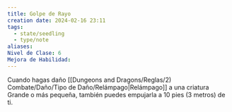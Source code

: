 ```yaml
---
title: Golpe de Rayo
creation date: 2024-02-16 23:11
tags:
  - state/seedling
  - type/note
aliases: 
Nivel de Clase: 6
Mejora de Habilidad:
---
```

Cuando hagas daño [[Dungeons and Dragons/Reglas/2) Combate/Daño/Tipo de Daño/Relámpago|Relámpago]] a una criatura Grande o más pequeña, también puedes empujarla a 10 pies (3 metros) de ti.


